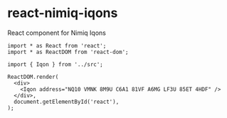 # react-nimiq-iqons

React component for Nimiq Iqons

```tsx
import * as React from 'react';
import * as ReactDOM from 'react-dom';

import { Iqon } from '../src';

ReactDOM.render(
  <div>
    <Iqon address="NQ10 VMNK 8M9U C6A1 81VF A6MG LF3U 85ET 4HDF" />
  </div>,
  document.getElementById('react'),
);
```